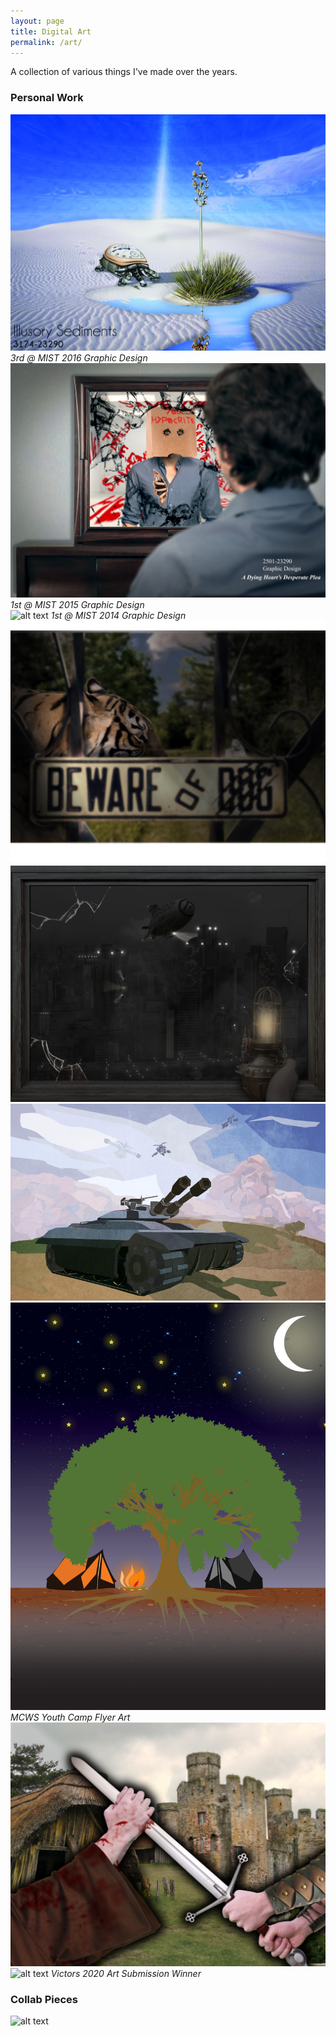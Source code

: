 ```yaml
---
layout: page
title: Digital Art
permalink: /art/
---
```


A collection of various things I've made over the years.
### Personal Work
![alt text](/assets/art/turtle.jpg)
*3rd @ MIST 2016 Graphic Design*  
![alt text](/assets/art/mirror.jpg)
*1st @ MIST 2015 Graphic Design*  
![alt text](/assets/art/street.jpg)
*1st @ MIST 2014 Graphic Design*  
![alt text](/assets/art/fence.jpg)  
![alt text](/assets/art/orwell.jpg)  
![alt text](/assets/art/tank.jpg)  
![alt text](/assets/art/tree.jpg)
*MCWS Youth Camp Flyer Art*  
![alt text](/assets/art/war.jpg)  
![alt text](/assets/art/wolverine.jpg)
*Victors 2020 Art Submission Winner*  

### Collab Pieces
![alt text](/assets/art/shirt.jpg)
